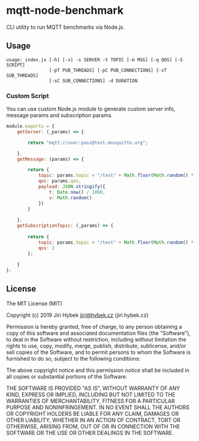 # mqtt-node-benchmark

CLI utility to run MQTT benchmarks via Node.js.

## Usage

```
usage: index.js [-h] [-v] -s SERVER -t TOPIC [-m MSG] [-q QOS] [-S SCRIPT]
                [-pT PUB_THREADS] [-pC PUB_CONNECTIONS] [-sT SUB_THREADS]
                [-sC SUB_CONNECTIONS] -d DURATION
```

### Custom Script

You can use custom Node.js module to generate custom server info, message params and subscription params.

```javascript
module.exports = {
	getServer: (_params) => {

		return "mqtt://user:pass@test.mosquitto.org";

	},
	getMessage: (params) => {

		return {
			topic: params.topic + "/test" + Math.floor(Math.random() * 30),
			qos: params.qos,
			payload: JSON.stringify({
				t: Date.now() / 1000,
				v: Math.random()
			})
		}
	
	},
	getSubscriptionTopic: (_params) => {
	
		return {
			topic: params.topic + "/test" + Math.floor(Math.random() * 30),
			qos: 2
		};
		
	}
};
```

## License

The MIT License (MIT)

Copyright (c) 2019 Jiri Hybek jiri@hybek.cz (jiri.hybek.cz)

Permission is hereby granted, free of charge, to any person obtaining a copy of this software and associated documentation files (the "Software"), to deal in the Software without restriction, including without limitation the rights to use, copy, modify, merge, publish, distribute, sublicense, and/or sell copies of the Software, and to permit persons to whom the Software is furnished to do so, subject to the following conditions:

The above copyright notice and this permission notice shall be included in all copies or substantial portions of the Software.

THE SOFTWARE IS PROVIDED "AS IS", WITHOUT WARRANTY OF ANY KIND, EXPRESS OR IMPLIED, INCLUDING BUT NOT LIMITED TO THE WARRANTIES OF MERCHANTABILITY, FITNESS FOR A PARTICULAR PURPOSE AND NONINFRINGEMENT. IN NO EVENT SHALL THE AUTHORS OR COPYRIGHT HOLDERS BE LIABLE FOR ANY CLAIM, DAMAGES OR OTHER LIABILITY, WHETHER IN AN ACTION OF CONTRACT, TORT OR OTHERWISE, ARISING FROM, OUT OF OR IN CONNECTION WITH THE SOFTWARE OR THE USE OR OTHER DEALINGS IN THE SOFTWARE.